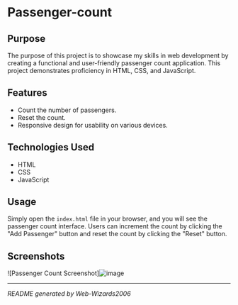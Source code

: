 # Passenger-count

## Purpose
The purpose of this project is to showcase my skills in web development by creating a functional and user-friendly passenger count application. This project demonstrates proficiency in HTML, CSS, and JavaScript.

## Features
- Count the number of passengers.
- Reset the count.
- Responsive design for usability on various devices.

## Technologies Used
- HTML
- CSS
- JavaScript

## Usage
Simply open the `index.html` file in your browser, and you will see the passenger count interface. Users can increment the count by clicking the "Add Passenger" button and reset the count by clicking the "Reset" button.

## Screenshots
![Passenger Count Screenshot]![image](https://github.com/user-attachments/assets/e193ad36-2a71-433d-b2bc-e4962245d05b)


---
*README generated by Web-Wizards2006*
